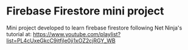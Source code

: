 # Firebase Firestore mini project
Mini project developed to learn firebase firestore following Net Ninja's tutorial at:
https://www.youtube.com/playlist?list=PL4cUxeGkcC9itfjle0ji1xOZ2cjRGY_WB
